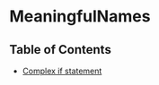 # MeaningfulNames
## Table of Contents
- [Complex if statement](https://github.com/DzidekDotNet/MeaningfulNames/tree/main/ComplexIf)